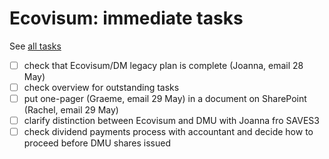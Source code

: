 # Ecovisum: immediate tasks

See [all tasks](overview/)

- [ ] check that Ecovisum/DM legacy plan is complete (Joanna, email 28 May)
- [ ] check overview for outstanding tasks
- [ ] put one-pager (Graeme, email 29 May) in a document on SharePoint (Rachel, email 29 May)
- [ ] clarify distinction between Ecovisum and DMU with Joanna fro SAVES3
- [ ] check dividend payments process with accountant and decide how to proceed before DMU shares issued